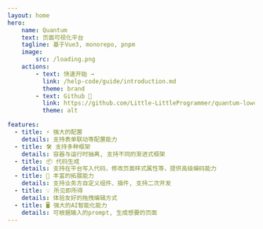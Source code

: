 ```yaml
---
layout: home
hero: 
    name: Quantum
    text: 页面可视化平台
    tagline: 基于Vue3, monorepo, pnpm
    image:
        src: /loading.png
    actions:
        - text: 快速开始 →
          link: /help-code/guide/introduction.md
          theme: brand
        - text: Github 🔗
          link: https://github.com/Little-LittleProgrammer/quantum-lowcode
          theme: alt

features:
  - title: ⚡️ 强大的配置
    details: 支持表单联动等配置能力
  - title: 🛠️ 支持多种框架
    details: 容器与运行时抽离, 支持不同的渐进式框架
  - title: 📦 代码生成
    details: 支持在平台写入代码，修改页面样式属性等，提供高级编码能力
  - title: 🔩 丰富的拓展能力
    details: 支持业务方自定义组件、插件, 支持二次开发
  - title: 💡 所见即所得
    details: 体验友好的拖拽编辑方式
  - title: 🖥 强大的AI智能化能力
    details: 可根据输入的prompt, 生成想要的页面
---
```

